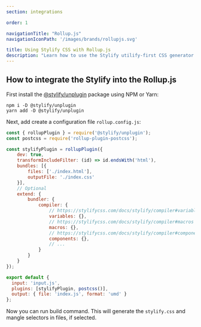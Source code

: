 ```yaml
---
section: integrations

order: 1

navigationTitle: "Rollup.js"
navigationIconPath: '/images/brands/rollupjs.svg'

title: Using Stylify CSS with Rollup.js
description: "Learn how to use the Stylify utilify-first CSS generator along with the Rollup.js."
---
```


<note><template>
Integration example for the Rollup.js can be found in <a href="https://github.com/stylify/integrations-examples/tree/master/rollupjs" target="_blank" rel="noopener">integrations examples repository</a>.
</template></note>

## How to integrate the Stylify into the Rollup.js

First install the [@stylify/unplugin](/docs/unplugin) package using NPM or Yarn:

```
npm i -D @stylify/unplugin
yarn add -D @stylify/unplugin
```

Next, add create a configuration file `rollup.config.js`:

```js
const { rollupPlugin } = require('@stylify/unplugin');
const postcss = require('rollup-plugin-postcss');

const stylifyPlugin = rollupPlugin({
	dev: true,
	transformIncludeFilter: (id) => id.endsWith('html'),
	bundles: [{
		files: ['./index.html'],
		outputFile: './index.css'
	}],
	// Optional
	extend: {
		bundler: {
			compiler: {
				// https://stylifycss.com/docs/stylify/compiler#variables
				variables: {},
				// https://stylifycss.com/docs/stylify/compiler#macros
				macros: {},
				// https://stylifycss.com/docs/stylify/compiler#components
				components: {},
				// ...
			}
		}
	}
});

export default {
  input: 'input.js',
  plugins: [stylifyPlugin, postcss()],
  output: { file: 'index.js', format: 'umd' }
};
```

Now you can run build command. This will generate the `stylify.css` and mangle selectors in files, if selected.

<where-to-next />
